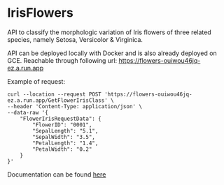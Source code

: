 # IrisFlowers

API to classify the morphologic variation of Iris flowers of three
related species, namely Setosa, Versicolor & Virginica.

API can be deployed locally with Docker and is also already deployed on GCE. Reachable through following url: https://flowers-ouiwou46jq-ez.a.run.app

Example of request:

```
curl --location --request POST 'https://flowers-ouiwou46jq-ez.a.run.app/GetFlowerIrisClass' \
--header 'Content-Type: application/json' \
--data-raw '{
    "FlowerIrisRequestData": {
        "FlowerID": "0001",
        "SepalLength": "5.1",
        "SepalWidth": "3.5",
        "PetalLength": "1.4",
        "PetalWidth": "0.2"
    }
}'
```

Documentation can be found [here](https://flowers-ouiwou46jq-ez.a.run.app/docs)
